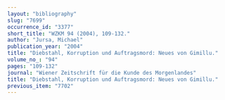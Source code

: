 ```yaml
---
layout: "bibliography"
slug: "7699"
occurrence_id: "3377"
short_title: "WZKM 94 (2004), 109-132."
author: "Jursa, Michael"
publication_year: "2004"
title: "Diebstahl, Korruption und Auftragsmord: Neues von Gimillu."
volume_no_: "94"
pages: "109-132"
journal: "Wiener Zeitschrift für die Kunde des Morgenlandes"
title: "Diebstahl, Korruption und Auftragsmord: Neues von Gimillu."
previous_item: "7702"
---
```


